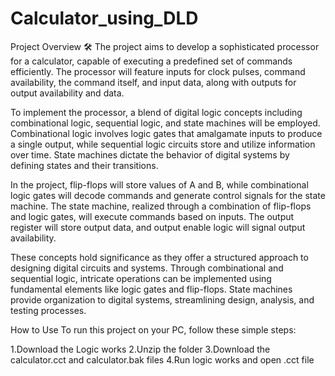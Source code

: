 # Calculator_using_DLD

Project Overview 🛠️
The project aims to develop a sophisticated processor for a calculator, capable of executing a predefined set of commands efficiently. The processor will feature inputs for clock pulses, command availability, the command itself, and input data, along with outputs for output availability and data.

To implement the processor, a blend of digital logic concepts including combinational logic, sequential logic, and state machines will be employed. Combinational logic involves logic gates that amalgamate inputs to produce a single output, while sequential logic circuits store and utilize information over time. State machines dictate the behavior of digital systems by defining states and their transitions.

In the project, flip-flops will store values of A and B, while combinational logic gates will decode commands and generate control signals for the state machine. The state machine, realized through a combination of flip-flops and logic gates, will execute commands based on inputs. The output register will store output data, and output enable logic will signal output availability.

These concepts hold significance as they offer a structured approach to designing digital circuits and systems. Through combinational and sequential logic, intricate operations can be implemented using fundamental elements like logic gates and flip-flops. State machines provide organization to digital systems, streamlining design, analysis, and testing processes.

How to Use
To run this project on your PC, follow these simple steps:

1.Download the Logic works
2.Unzip the folder
3.Download the calculator.cct and calculator.bak files
4.Run logic works and open .cct file
